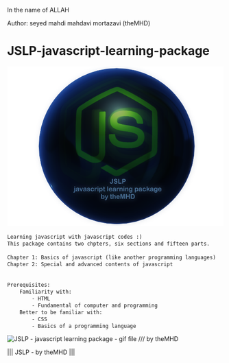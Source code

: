 ﻿In the name of ALLAH

Author:  seyed mahdi mahdavi mortazavi (theMHD)
# JSLP-javascript-learning-package
![JSLP - javascript learning package - png file /// by theMHD](Images/JSLPlogo.png)

    Learning javascript with javascript codes :)
    This package contains two chpters, six sections and fifteen parts.

    Chapter 1: Basics of javascript (like another programming languages)
    Chapter 2: Special and advanced contents of javascript


    Prerequisites:
        Familiarity with:
            - HTML
            - Fundamental of computer and programming
        Better to be familiar with:
            - CSS
            - Basics of a programming language


![JSLP - javascript learning package - gif file /// by theMHD](Images/JSLPlogo.gif)

||| JSLP - by theMHD |||
